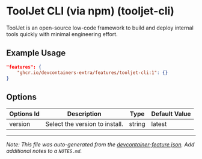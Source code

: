 
# ToolJet CLI (via npm) (tooljet-cli)

ToolJet is an open-source low-code framework to build and deploy internal tools quickly with minimal engineering effort.

## Example Usage

```json
"features": {
    "ghcr.io/devcontainers-extra/features/tooljet-cli:1": {}
}
```

## Options

| Options Id | Description | Type | Default Value |
|-----|-----|-----|-----|
| version | Select the version to install. | string | latest |



---

_Note: This file was auto-generated from the [devcontainer-feature.json](devcontainer-feature.json).  Add additional notes to a `NOTES.md`._
